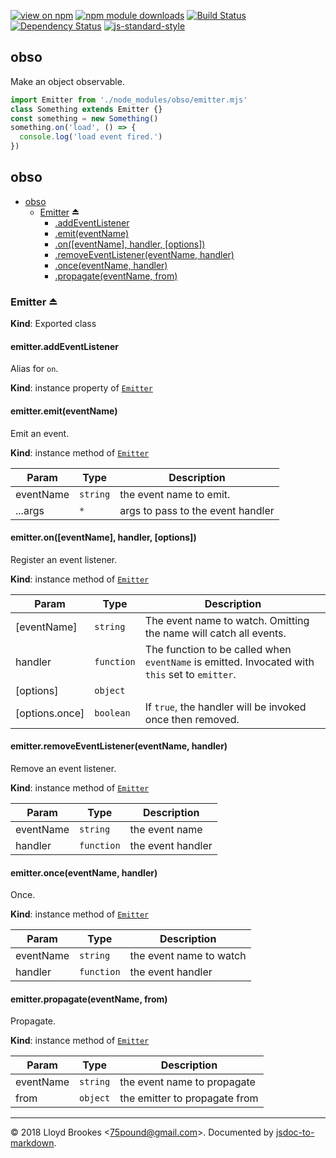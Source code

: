 [![view on npm](https://img.shields.io/npm/v/obso.svg)](https://www.npmjs.org/package/obso)
[![npm module downloads](https://img.shields.io/npm/dt/obso.svg)](https://www.npmjs.org/package/obso)
[![Build Status](https://travis-ci.org/75lb/obso.svg?branch=master)](https://travis-ci.org/75lb/obso)
[![Dependency Status](https://david-dm.org/75lb/obso.svg)](https://david-dm.org/75lb/obso)
[![js-standard-style](https://img.shields.io/badge/code%20style-standard-brightgreen.svg)](https://github.com/feross/standard)

## obso

Make an object observable.

```js
import Emitter from './node_modules/obso/emitter.mjs'
class Something extends Emitter {}
const something = new Something()
something.on('load', () => {
  console.log('load event fired.')
})
```

<a name="module_obso"></a>

## obso

* [obso](#module_obso)
    * [Emitter](#exp_module_obso--Emitter) ⏏
        * [.addEventListener](#module_obso--Emitter+addEventListener)
        * [.emit(eventName)](#module_obso--Emitter+emit)
        * [.on([eventName], handler, [options])](#module_obso--Emitter+on)
        * [.removeEventListener(eventName, handler)](#module_obso--Emitter+removeEventListener)
        * [.once(eventName, handler)](#module_obso--Emitter+once)
        * [.propagate(eventName, from)](#module_obso--Emitter+propagate)

<a name="exp_module_obso--Emitter"></a>

### Emitter ⏏
**Kind**: Exported class  
<a name="module_obso--Emitter+addEventListener"></a>

#### emitter.addEventListener
Alias for `on`.

**Kind**: instance property of [<code>Emitter</code>](#exp_module_obso--Emitter)  
<a name="module_obso--Emitter+emit"></a>

#### emitter.emit(eventName)
Emit an event.

**Kind**: instance method of [<code>Emitter</code>](#exp_module_obso--Emitter)  

| Param | Type | Description |
| --- | --- | --- |
| eventName | <code>string</code> | the event name to emit. |
| ...args | <code>\*</code> | args to pass to the event handler |

<a name="module_obso--Emitter+on"></a>

#### emitter.on([eventName], handler, [options])
Register an event listener.

**Kind**: instance method of [<code>Emitter</code>](#exp_module_obso--Emitter)  

| Param | Type | Description |
| --- | --- | --- |
| [eventName] | <code>string</code> | The event name to watch. Omitting the name will catch all events. |
| handler | <code>function</code> | The function to be called when `eventName` is emitted. Invocated with `this` set to `emitter`. |
| [options] | <code>object</code> |  |
| [options.once] | <code>boolean</code> | If `true`, the handler will be invoked once then removed. |

<a name="module_obso--Emitter+removeEventListener"></a>

#### emitter.removeEventListener(eventName, handler)
Remove an event listener.

**Kind**: instance method of [<code>Emitter</code>](#exp_module_obso--Emitter)  

| Param | Type | Description |
| --- | --- | --- |
| eventName | <code>string</code> | the event name |
| handler | <code>function</code> | the event handler |

<a name="module_obso--Emitter+once"></a>

#### emitter.once(eventName, handler)
Once.

**Kind**: instance method of [<code>Emitter</code>](#exp_module_obso--Emitter)  

| Param | Type | Description |
| --- | --- | --- |
| eventName | <code>string</code> | the event name to watch |
| handler | <code>function</code> | the event handler |

<a name="module_obso--Emitter+propagate"></a>

#### emitter.propagate(eventName, from)
Propagate.

**Kind**: instance method of [<code>Emitter</code>](#exp_module_obso--Emitter)  

| Param | Type | Description |
| --- | --- | --- |
| eventName | <code>string</code> | the event name to propagate |
| from | <code>object</code> | the emitter to propagate from |


* * *

&copy; 2018 Lloyd Brookes \<75pound@gmail.com\>. Documented by [jsdoc-to-markdown](https://github.com/jsdoc2md/jsdoc-to-markdown).